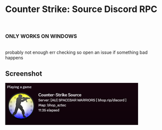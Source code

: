 # Counter Strike: Source Discord RPC
<br/>

### ONLY WORKS ON WINDOWS 
<br/>
  probably not enough err checking so open an issue if something bad happens
<br/>

## Screenshot

![Screenshot](https://raw.githubusercontent.com/nekoify/counter-strike-source-discord-rpc/main/screenshots/screenshot.png)